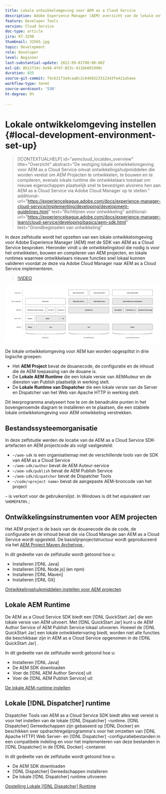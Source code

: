 ```yaml
---
title: Lokale ontwikkelomgeving voor AEM as a Cloud Service
description: Adobe Experience Manager (AEM) overzicht van de lokale ontwikkelomgeving.
feature: Developer Tools
version: Cloud Service
doc-type: article
jira: KT-3290
thumbnail: 32565.jpg
topic: Development
role: Developer
level: Beginner
last-substantial-update: 2022-09-01T00:00:00Z
exl-id: 8b12f34c-be98-4f47-853c-411bb601990c
duration: 835
source-git-commit: f4c621f3a9caa8c2c64b8323312343fe421a5aee
workflow-type: tm+mt
source-wordcount: '530'
ht-degree: 0%

---
```


# Lokale ontwikkelomgeving instellen {#local-development-environment-set-up}

>[!CONTEXTUALHELP]
>id="aemcloud_localdev_overview"
>title="Overzicht"
>abstract="De vestiging lokale ontwikkelomgeving voor AEM as a Cloud Service omvat ontwikkelingshulpmiddelen die worden vereist om AEM Projecten te ontwikkelen, te bouwen en te compileren, evenals lokale runtime die ontwikkelaars toestaat om nieuwe eigenschappen plaatselijk snel te bevestigen alvorens hen aan AEM as a Cloud Service via Adobe Cloud Manager op te stellen."
>additional-url="https://experienceleague.adobe.com/docs/experience-manager-cloud-service/implementing/developing/development-guidelines.html" text="Richtlijnen voor ontwikkeling"
>additional-url="https://experienceleague.adobe.com/docs/experience-manager-learn/cloud-service/developing/basics/aem-sdk.html" text="Grondbeginselen van ontwikkeling"

In deze zelfstudie wordt het opzetten van een lokale ontwikkelomgeving voor Adobe Experience Manager (AEM) met de SDK van AEM as a Cloud Service besproken. Hieronder vindt u de ontwikkelingstool die nodig is voor het ontwikkelen, bouwen en compileren van AEM projecten, en lokale runtimes waarmee ontwikkelaars nieuwe functies snel lokaal kunnen valideren voordat ze deze via Adobe Cloud Manager naar AEM as a Cloud Service implementeren.

>[!VIDEO](https://video.tv.adobe.com/v/32565?quality=12&learn=on)

![ AEM as a Cloud Service de Stapel van de Technologie van de Milieu van de Lokale Ontwikkeling ](./assets/overview/aem-sdk-technology-stack.png)

De lokale ontwikkelomgeving voor AEM kan worden opgesplitst in drie logische groepen:

+ Het __AEM Project__ bevat de douanecode, de configuratie en de inhoud die de AEM toepassing van de douane is.
+ De __Lokale AEM Runtime__ die een lokale versie van AEMAuteur en de diensten van Publish plaatselijk in werking stelt.
+ De __Lokale Runtime van Dispatcher__ die een lokale versie van de Server en Dispatcher van het Web van Apache HTTP in werking stelt.

Dit leerprogramma analyseert hoe te om de benadrukte punten in het bovengenoemde diagram te installeren en te plaatsen, die een stabiele lokale ontwikkelomgeving voor AEM ontwikkeling verstrekken.

## Bestandssysteemorganisatie

In deze zelfstudie werden de locatie van de AEM as a Cloud Service SDK-artefacten en AEM projectcode als volgt vastgesteld:

+ `~/aem-sdk` is een organisatiemap met de verschillende tools van de SDK van AEM as a Cloud Service
+ `~/aem-sdk/author` bevat de AEM Auteur-service
+ `~/aem-sdk/publish` bevat de AEM Publish Service
+ `~/aem-sdk/dispatcher` bevat de Dispatcher Tools
+ `~/code/<project name>` bevat de aangepaste AEM-broncode van het project

`~` is verkort voor de gebruikerslijst. In Windows is dit het equivalent van `%HOMEPATH%` ;

## Ontwikkelingsinstrumenten voor AEM projecten

Het AEM project is de basis van de douanecode die de code, de configuratie en de inhoud bevat die via Cloud Manager aan AEM as a Cloud Service wordt opgesteld. De basislijnprojectstructuur wordt geproduceerd via het [ AEM Project Maven Archetype ](https://github.com/adobe/aem-project-archetype).

In dit gedeelte van de zelfstudie wordt getoond hoe u:

+ Installeren [!DNL Java]
+ Installeren [!DNL Node.js] (en npm)
+ Installeren [!DNL Maven]
+ Installeren [!DNL Git]

[Ontwikkelingshulpmiddelen instellen voor AEM projecten](./development-tools.md)

## Lokale AEM Runtime

De AEM as a Cloud Service SDK biedt een [!DNL QuickStart Jar] die een lokale versie van AEM uitvoert. Met [!DNL QuickStart Jar] kunt u de AEM Author Service of AEM Publish Service lokaal uitvoeren. Hoewel de [!DNL QuickStart Jar] een lokale ontwikkelervaring biedt, worden niet alle functies die beschikbaar zijn in AEM as a Cloud Service opgenomen in de [!DNL QuickStart Jar] .

In dit gedeelte van de zelfstudie wordt getoond hoe u:

+ Installeren [!DNL Java]
+ De AEM SDK downloaden
+ Voer de [!DNL AEM Author Service] uit
+ Voer de [!DNL AEM Publish Service] uit

[De lokale AEM-runtime instellen](./aem-runtime.md)

## Lokale [!DNL Dispatcher] runtime

Dispatcher Tools van AEM as a Cloud Service SDK biedt alles wat vereist is voor het instellen van de lokale [!DNL Dispatcher] -runtime. [!DNL Dispatcher] Gereedschappen zijn gebaseerd op [!DNL Docker] en beschikken over opdrachtregelprogramma&#39;s voor het omzetten van [!DNL Apache HTTP] Web Server- en [!DNL Dispatcher] -configuratiebestanden in een compatibele indeling en voor het implementeren van deze bestanden in [!DNL Dispatcher] in de [!DNL Docker] -container.

In dit gedeelte van de zelfstudie wordt getoond hoe u:

+ De AEM SDK downloaden
+ [!DNL Dispatcher] Gereedschappen installeren
+ De lokale [!DNL Dispatcher] runtime uitvoeren

[Opstelling Lokale  [!DNL Dispatcher]  Runtime](./dispatcher-tools.md)
